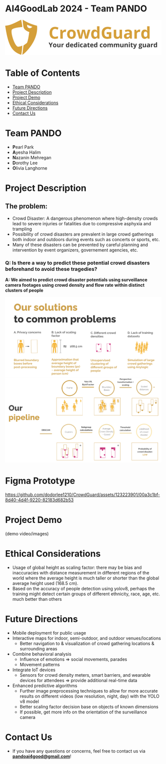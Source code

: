 # AI4GoodLab 2024 - Team PANDO
![alt text](./images/updated_logo.png)

# Table of Contents
* [Team PANDO](#team-members)
* [Project Description](#project-description)
* [Project Demo](#project-demo)
* [Ethical Considerations](#ethical-considerations)
* [Future Directions](#future-directions)
* [Contact Us](#contact-us)

# <a name="team-members"></a>Team PANDO
* **P**earl Park
* **A**yesha Halim
* **N**azanin Mehregan 
* **D**orothy Lee
* **O**livia Langhorne

# <a name="project-description"></a>Project Description
## The problem:
* Crowd Disaster: A dangerous phenomenon where high-density crowds lead to severe injuries or fatalities due to compressive asphyxia and trampling
* Possibility of crowd disasters are prevalent in large crowd gatherings both indoor and outdoors during events such as concerts or sports, etc.
* Many of these disasters can be prevented by careful planning and intervention by event organizers, governement agencies, etc.

### Q: Is there a way to predict these potential crowd disasters beforehand to avoid these tragedies?
**A: We aimed to predict crowd disaster potentials using surveillance camera footages using crowd density and flow rate within distinct clusters of people**

![alt text](./images/features.png)
![alt text](./images/pipeline_design.png)

# <a name="prototype"></a>Figma Prototype
https://github.com/dodorlee1210/CrowdGuard/assets/123223901/00a3c1bf-8d40-4d4f-9220-82183d682b53



# <a name="project-demo"></a>Project Demo
(demo video/images)

# <a name="ethical-considerations"></a>Ethical Considerations
* Usage of global height as scaling factor: there may be bias and inaccuracies with distance measurement in different regions of the world where the average height is much taller or shorter than the global average height used (168.5 cm).
* Based on the accuracy of people detection using yolov8, perhaps the training might detect certain groups of different ethnicity, race, age, etc. much better than others


# <a name="future-directions"></a>Future Directions
* Mobile deployment for public usage
* Interactive maps for indoor, semi-outdoor, and outdoor venues/locations
  *   Better navigation to & visualization of crowd gathering locations & surrounding areas
* Combine behavioral analysis
  *   Influence of emotions => social movements, parades
  *   Movement patterns
* Integrate IoT devices
  *   Sensors for crowd density meters, smart barriers, and wearable devices for attendees => provide additional real-time data 
* Enhanced predictive algorithms
  *   Further image preprocessing techniques to allow for more accurate results on different videos (low resolution, night, day) with the YOLO v8 model
  *   Better scaling factor decision base on objects of known dimensions
  *   If possible, get more info on the orientation of the surveillance camera
    

# <a name="contact-us"></a>Contact Us
* If you have any questions or concerns, feel free to contact us via **pandoai4good@gmail.com**!

